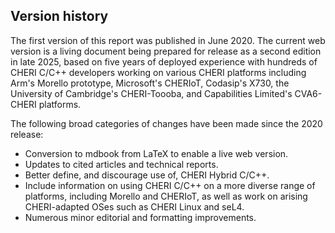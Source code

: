 ## Version history

The first version of this report was published in June 2020.
The current web version is a living document being prepared for release as a
second edition in late 2025, based on five years of deployed experience with
hundreds of CHERI C/C++ developers working on various CHERI platforms
including Arm's Morello prototype, Microsoft's CHERIoT, Codasip's X730,
the University of Cambridge's CHERI-Toooba, and Capabilities Limited's
CVA6-CHERI platforms.

The following broad categories of changes have been made since the 2020
release:

 * Conversion to mdbook from LaTeX to enable a live web version.
 * Updates to cited articles and technical reports.
 * Better define, and discourage use of, CHERI Hybrid C/C++.
 * Include information on using CHERI C/C++ on a more diverse range of
   platforms, including Morello and CHERIoT, as well as work on arising
   CHERI-adapted OSes such as CHERI Linux and seL4.
 * Numerous minor editorial and formatting improvements.
